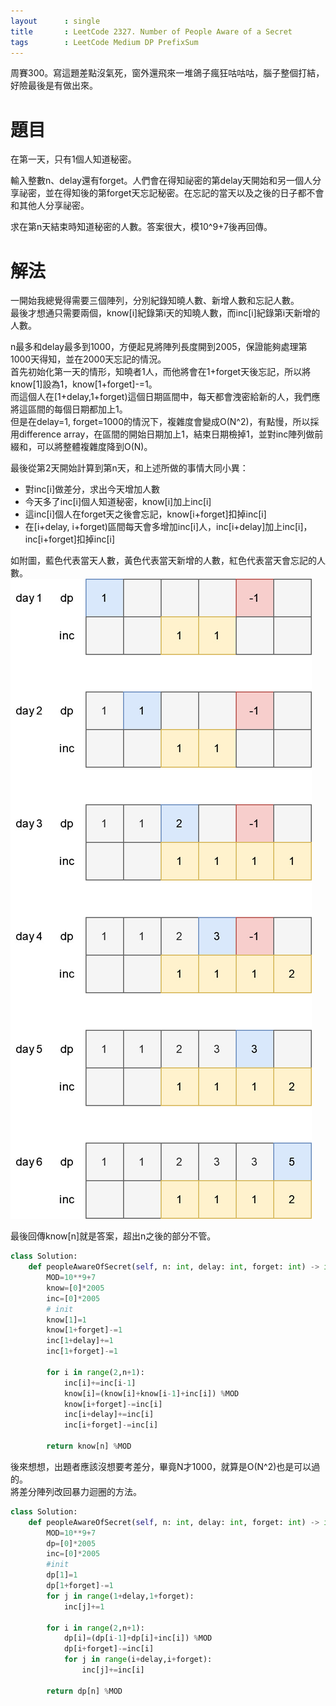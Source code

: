 ```yaml
--- 
layout      : single
title       : LeetCode 2327. Number of People Aware of a Secret
tags        : LeetCode Medium DP PrefixSum
---
```

周賽300。寫這題差點沒氣死，窗外還飛來一堆鴿子瘋狂咕咕咕，腦子整個打結，好險最後是有做出來。

# 題目
在第一天，只有1個人知道秘密。  

輸入整數n、delay還有forget。人們會在得知祕密的第delay天開始和另一個人分享祕密，並在得知後的第forget天忘記秘密。在忘記的當天以及之後的日子都不會和其他人分享祕密。  

求在第n天結束時知道秘密的人數。答案很大，模10^9+7後再回傳。  

# 解法
一開始我總覺得需要三個陣列，分別紀錄知曉人數、新增人數和忘記人數。  
最後才想通只需要兩個，know[i]紀錄第i天的知曉人數，而inc[i]紀錄第i天新增的人數。  

n最多和delay最多到1000，方便起見將陣列長度開到2005，保證能夠處理第1000天得知，並在2000天忘記的情況。  
首先初始化第一天的情形，知曉者1人，而他將會在1+forget天後忘記，所以將know[1]設為1，know[1+forget]-=1。  
而這個人在[1+delay,1+forget)這個日期區間中，每天都會洩密給新的人，我們應將這區間的每個日期都加上1。  
但是在delay=1, forget=1000的情況下，複雜度會變成O(N^2)，有點慢，所以採用difference array，在區間的開始日期加上1，結束日期檢掉1，並對inc陣列做前綴和，可以將整體複雜度降到O(N)。  

最後從第2天開始計算到第n天，和上述所做的事情大同小異：  
- 對inc[i]做差分，求出今天增加人數  
- 今天多了inc[i]個人知道秘密，know[i]加上inc[i]  
- 這inc[i]個人在forget天之後會忘記，know[i+forget]扣掉inc[i]  
- 在[i+delay, i+forget)區間每天會多增加inc[i]人，inc[i+delay]加上inc[i]，inc[i+forget]扣掉inc[i]  

如附圖，藍色代表當天人數，黃色代表當天新增的人數，紅色代表當天會忘記的人數。  
![示意圖](/assets/img/2327-1.jpg)

最後回傳know[n]就是答案，超出n之後的部分不管。  

```python
class Solution:
    def peopleAwareOfSecret(self, n: int, delay: int, forget: int) -> int:
        MOD=10**9+7
        know=[0]*2005
        inc=[0]*2005
        # init 
        know[1]=1
        know[1+forget]-=1
        inc[1+delay]+=1
        inc[1+forget]-=1
        
        for i in range(2,n+1):
            inc[i]+=inc[i-1]
            know[i]=(know[i]+know[i-1]+inc[i]) %MOD
            know[i+forget]-=inc[i]
            inc[i+delay]+=inc[i]
            inc[i+forget]-=inc[i]

        return know[n] %MOD
```

後來想想，出題者應該沒想要考差分，畢竟N才1000，就算是O(N^2)也是可以過的。  
將差分陣列改回暴力迴圈的方法。

```python
class Solution:
    def peopleAwareOfSecret(self, n: int, delay: int, forget: int) -> int:
        MOD=10**9+7
        dp=[0]*2005
        inc=[0]*2005
        #init
        dp[1]=1
        dp[1+forget]-=1
        for j in range(1+delay,1+forget):
            inc[j]+=1
        
        for i in range(2,n+1):
            dp[i]=(dp[i-1]+dp[i]+inc[i]) %MOD
            dp[i+forget]-=inc[i]
            for j in range(i+delay,i+forget):
                inc[j]+=inc[i]
                
        return dp[n] %MOD
```